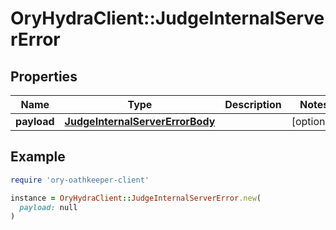 # OryHydraClient::JudgeInternalServerError

## Properties

| Name | Type | Description | Notes |
| ---- | ---- | ----------- | ----- |
| **payload** | [**JudgeInternalServerErrorBody**](JudgeInternalServerErrorBody.md) |  | [optional] |

## Example

```ruby
require 'ory-oathkeeper-client'

instance = OryHydraClient::JudgeInternalServerError.new(
  payload: null
)
```

